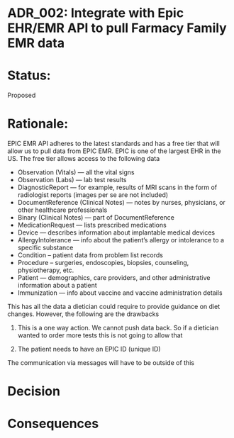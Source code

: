 # ADR_002: Integrate with Epic EHR/EMR API to pull Farmacy Family EMR data


# Status:
Proposed


# Rationale:
EPIC EMR API adheres to the latest standards and has a free tier that will allow us to pull data from EPIC EMR. EPIC is one of the largest EHR in the US. The free tier allows access to the following data

- Observation (Vitals) — all the vital signs
- Observation (Labs) — lab test results
- DiagnosticReport — for example, results of MRI scans in the form of radiologist reports (images per se are not included)
- DocumentReference (Clinical Notes) — notes by nurses, physicians, or other healthcare professionals
- Binary (Clinical Notes) — part of DocumentReference
- MedicationRequest — lists prescribed medications
- Device — describes information about implantable medical devices
- AllergyIntolerance — info about the patient’s allergy or intolerance to a specific substance
- Condition – patient data from problem list records
- Procedure – surgeries, endoscopies, biopsies, counseling, physiotherapy, etc.
- Patient — demographics, care providers, and other administrative information about a patient
- Immunization — info about vaccine and vaccine administration details

This has all the data a dietician could require to provide guidance on diet changes. However, the following are the drawbacks

1. This is a one way action. We cannot push data back. So if a dietician wanted to order more tests this is not going to allow that

2. The patient needs to have an EPIC ID (unique ID) 

The communication via messages will have to be outside of this


# Decision


# Consequences
